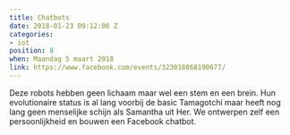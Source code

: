 ```yaml
---
title: Chatbots
date: 2018-01-23 09:12:00 Z
categories:
- iot
position: 8
when: Maandag 5 maart 2018
link: https://www.facebook.com/events/323018868190677/
---
```


Deze robots hebben geen lichaam maar wel een stem en een brein. Hun evolutionaire status is al lang voorbij  de basic Tamagotchi maar heeft nog lang geen menselijke schijn als Samantha uit Her. We ontwerpen zelf een persoonlijkheid en bouwen een Facebook chatbot.
